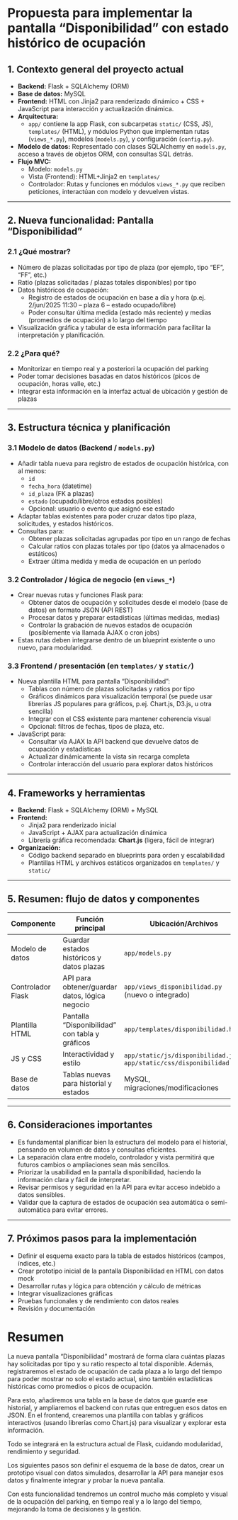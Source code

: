 # Propuesta para implementar la pantalla “Disponibilidad” con estado histórico de ocupación

## 1. Contexto general del proyecto actual

- **Backend:** Flask + SQLAlchemy (ORM)  
- **Base de datos:** MySQL  
- **Frontend:** HTML con Jinja2 para renderizado dinámico + CSS + JavaScript para interacción y actualización dinámica.  
- **Arquitectura:**  
  - `app/` contiene la app Flask, con subcarpetas `static/` (CSS, JS), `templates/` (HTML), y módulos Python que implementan rutas (`views_*.py`), modelos (`models.py`), y configuración (`config.py`).  
- **Modelo de datos:** Representado con clases SQLAlchemy en `models.py`, acceso a través de objetos ORM, con consultas SQL detrás.  
- **Flujo MVC:**  
  - Modelo: `models.py`  
  - Vista (Frontend): HTML+Jinja2 en `templates/`  
  - Controlador: Rutas y funciones en módulos `views_*.py` que reciben peticiones, interactúan con modelo y devuelven vistas.

---

## 2. Nueva funcionalidad: Pantalla “Disponibilidad”

### 2.1 ¿Qué mostrar?

- Número de plazas solicitadas por tipo de plaza (por ejemplo, tipo “EF”, “FF”, etc.)  
- Ratio (plazas solicitadas / plazas totales disponibles) por tipo  
- Datos históricos de ocupación:  
  - Registro de estados de ocupación en base a día y hora (p.ej. 2/jun/2025 11:30 – plaza 6 – estado ocupado/libre)  
  - Poder consultar última medida (estado más reciente) y medias (promedios de ocupación) a lo largo del tiempo  
- Visualización gráfica y tabular de esta información para facilitar la interpretación y planificación.

### 2.2 ¿Para qué?

- Monitorizar en tiempo real y a posteriori la ocupación del parking  
- Poder tomar decisiones basadas en datos históricos (picos de ocupación, horas valle, etc.)  
- Integrar esta información en la interfaz actual de ubicación y gestión de plazas

---

## 3. Estructura técnica y planificación

### 3.1 Modelo de datos (Backend / `models.py`)

- Añadir tabla nueva para registro de estados de ocupación histórica, con al menos:  
  - `id`  
  - `fecha_hora` (datetime)  
  - `id_plaza` (FK a plazas)  
  - `estado` (ocupado/libre/otros estados posibles)  
  - Opcional: usuario o evento que asignó ese estado  
- Adaptar tablas existentes para poder cruzar datos tipo plaza, solicitudes, y estados históricos.  
- Consultas para:  
  - Obtener plazas solicitadas agrupadas por tipo en un rango de fechas  
  - Calcular ratios con plazas totales por tipo (datos ya almacenados o estáticos)  
  - Extraer última medida y media de ocupación en un período

### 3.2 Controlador / lógica de negocio (en `views_*`)

- Crear nuevas rutas y funciones Flask para:  
  - Obtener datos de ocupación y solicitudes desde el modelo (base de datos) en formato JSON (API REST)  
  - Procesar datos y preparar estadísticas (últimas medidas, medias)  
  - Controlar la grabación de nuevos estados de ocupación (posiblemente vía llamada AJAX o cron jobs)  
- Estas rutas deben integrarse dentro de un blueprint existente o uno nuevo, para modularidad.

### 3.3 Frontend / presentación (en `templates/` y `static/`)

- Nueva plantilla HTML para pantalla “Disponibilidad”:  
  - Tablas con número de plazas solicitadas y ratios por tipo  
  - Gráficos dinámicos para visualización temporal (se puede usar librerías JS populares para gráficos, p.ej. Chart.js, D3.js, u otra sencilla)  
  - Integrar con el CSS existente para mantener coherencia visual  
  - Opcional: filtros de fechas, tipos de plaza, etc.  
- JavaScript para:  
  - Consultar vía AJAX la API backend que devuelve datos de ocupación y estadísticas  
  - Actualizar dinámicamente la vista sin recarga completa  
  - Controlar interacción del usuario para explorar datos históricos

---

## 4. Frameworks y herramientas

- **Backend:** Flask + SQLAlchemy (ORM) + MySQL  
- **Frontend:**  
  - Jinja2 para renderizado inicial  
  - JavaScript + AJAX para actualización dinámica  
  - Librería gráfica recomendada: **Chart.js** (ligera, fácil de integrar)  
- **Organización:**  
  - Código backend separado en blueprints para orden y escalabilidad  
  - Plantillas HTML y archivos estáticos organizados en `templates/` y `static/`

---

## 5. Resumen: flujo de datos y componentes

| Componente       | Función principal                          | Ubicación/Archivos                         |
|------------------|-------------------------------------------|--------------------------------------------|
| Modelo de datos   | Guardar estados históricos y datos plazas | `app/models.py`                            |
| Controlador Flask | API para obtener/guardar datos, lógica negocio | `app/views_disponibilidad.py` (nuevo o integrado) |
| Plantilla HTML    | Pantalla “Disponibilidad” con tabla y gráficos | `app/templates/disponibilidad.html`       |
| JS y CSS         | Interactividad y estilo                    | `app/static/js/disponibilidad.js`, `app/static/css/disponibilidad.css` |
| Base de datos     | Tablas nuevas para historial y estados    | MySQL, migraciones/modificaciones          |

---

## 6. Consideraciones importantes

- Es fundamental planificar bien la estructura del modelo para el historial, pensando en volumen de datos y consultas eficientes.  
- La separación clara entre modelo, controlador y vista permitirá que futuros cambios o ampliaciones sean más sencillos.  
- Priorizar la usabilidad en la pantalla disponibilidad, haciendo la información clara y fácil de interpretar.  
- Revisar permisos y seguridad en la API para evitar acceso indebido a datos sensibles.  
- Validar que la captura de estados de ocupación sea automática o semi-automática para evitar errores.

---

## 7. Próximos pasos para la implementación

- Definir el esquema exacto para la tabla de estados históricos (campos, índices, etc.)  
- Crear prototipo inicial de la pantalla Disponibilidad en HTML con datos mock  
- Desarrollar rutas y lógica para obtención y cálculo de métricas  
- Integrar visualizaciones gráficas  
- Pruebas funcionales y de rendimiento con datos reales  
- Revisión y documentación

# Resumen
La nueva pantalla “Disponibilidad” mostrará de forma clara cuántas plazas hay solicitadas por tipo y su ratio respecto al total disponible. Además, registraremos el estado de ocupación de cada plaza a lo largo del tiempo para poder mostrar no solo el estado actual, sino también estadísticas históricas como promedios o picos de ocupación.

Para esto, añadiremos una tabla en la base de datos que guarde ese historial, y ampliaremos el backend con rutas que entreguen esos datos en JSON. En el frontend, crearemos una plantilla con tablas y gráficos interactivos (usando librerías como Chart.js) para visualizar y explorar esta información.

Todo se integrará en la estructura actual de Flask, cuidando modularidad, rendimiento y seguridad.

Los siguientes pasos son definir el esquema de la base de datos, crear un prototipo visual con datos simulados, desarrollar la API para manejar esos datos y finalmente integrar y probar la nueva pantalla.

Con esta funcionalidad tendremos un control mucho más completo y visual de la ocupación del parking, en tiempo real y a lo largo del tiempo, mejorando la toma de decisiones y la gestión.